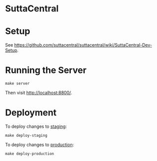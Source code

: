 # SuttaCentral

# Setup

See <https://github.com/suttacentral/suttacentral/wiki/SuttaCentral-Dev-Setup>.

# Running the Server

    make server

Then visit <http://localhost:8800/>.

# Deployment

To deploy changes to [staging](http://staging.suttacentral.net/):

    make deploy-staging

To deploy changes to [production](http://suttacentral.net/):

    make deploy-production
